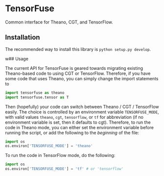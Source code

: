 # TensorFuse
Common interface for Theano, CGT, and TensorFlow.

## Installation

The recommended way to install this library is `python setup.py develop`.

w## Usage

The current API for TensorFuse is geared towards migrating existing Theano-based code to using CGT or TensorFlow. Therefore, if you have some code that uses Theano, you can simply change the import statements to
```python
import tensorfuse as theano
import tensorfuse.tensor as T
```
Then (hopefully) your code can switch between Theano / CGT / TensorFlow easily. The choice is controlled by an environment variable `TENSORFUSE_MODE`, with valid values `theano`, `cgt`, `tensorflow`, or `tf` for abbreviation (if no environment variable is set, then it defaults to cgt). Therefore, to run the code in Theano mode, you can either set the environment variable before running the script, or add the following to the _beginning_ of the file:
```python
import os
os.environ['TENSORFUSE_MODE'] = 'theano'
```
To run the code in TensorFlow mode, do the following:
```python
import os
os.environ['TENSORFUSE_MODE'] = 'tf' # or 'tensorflow'
```
